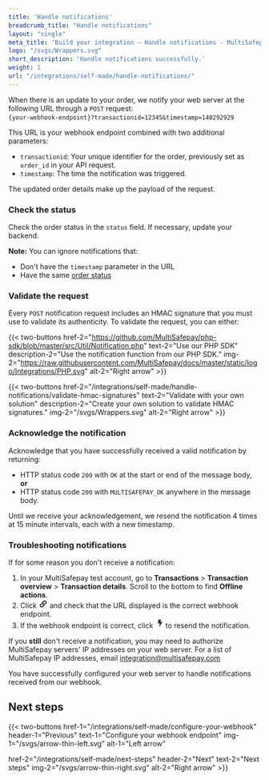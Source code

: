 ```yaml
---
title: 'Handle notifications'
breadcrumb_title: "Handle notifications"
layout: "single"
meta_title: 'Build your integration – Handle notifications - MultiSafepay Docs'
logo: "/svgs/Wrappers.svg"
short_description: 'Handle notifications successfully.'
weight: 1
url: "/integrations/self-made/handle-notifications/"
---
```


When there is an update to your order, we notify your web server at the following URL through a `POST` request:  
`{your-webhook-endpoint}?transactionid=12345&timestamp=140292929`

This URL is your webhook endpoint combined with two additional parameters:

- `transactionid`: Your unique identifier for the order, previously set as `order_id` in your API request.
- `timestamp`: The time the notification was triggered.

The updated order details make up the payload of the request. 

### Check the status

Check the order status in the `status` field. If necessary, update your backend.

**Note:** You can ignore notifications that:

- Don't have the `timestamp` parameter in the URL  
- Have the same [order status](/about-payments/multisafepay-statuses/) 

### Validate the request

Every `POST` notification request includes an HMAC signature that you must use to validate its authenticity. To validate the request, you can either:

{{< two-buttons href-2="https://github.com/MultiSafepay/php-sdk/blob/master/src/Util/Notification.php" text-2="Use our PHP SDK" description-2="Use the notification function from our PHP SDK." img-2="https://raw.githubusercontent.com/MultiSafepay/docs/master/static/logo/Integrations/PHP.svg" alt-2="Right arrow" >}}

{{< two-buttons href-2="/integrations/self-made/handle-notifications/validate-hmac-signatures" text-2="Validate with your own solution" description-2="Create your own solution to validate HMAC signatures." img-2="/svgs/Wrappers.svg" alt-2="Right arrow" >}}

### Acknowledge the notification

Acknowledge that you have successfully received a valid notification by returning:

- HTTP status code `200` with `OK` at the start or end of the message body, **or**
- HTTP status code `200` with `MULTISAFEPAY_OK` anywhere in the message body.

Until we receive your acknowledgement, we resend the notification 4 times at 15 minute intervals, each with a new timestamp.

### Troubleshooting notifications

If for some reason you don't receive a notification:

1. In your MultiSafepay test account, go to **Transactions** > **Transaction overview** > **Transaction details**. Scroll to the bottom to find **Offline actions**.
2. Click <img src="https://raw.githubusercontent.com/MultiSafepay/docs/master/static/img/offline-actions-webhookendpoint.png"> and check that the URL displayed is the correct webhook endpoint.
3. If the webhook endpoint is correct, click <img src="https://raw.githubusercontent.com/MultiSafepay/docs/master/static/img/offline-actions-resend.png"> to resend the notification.

If you **still** don't receive a notification, you may need to authorize MultiSafepay servers' IP addresses on your web server. For a list of MultiSafepay IP addresses, email <integration@multisafepay.com>

You have successfully configured your web server to handle notifications received from our webhook.

## Next steps

{{< two-buttons
href-1="/integrations/self-made/configure-your-webhook" header-1="Previous" text-1="Configure your webhook endpoint" img-1="/svgs/arrow-thin-left.svg" alt-1="Left arrow" 

href-2="/integrations/self-made/next-steps" header-2="Next" text-2="Next steps" img-2="/svgs/arrow-thin-right.svg" alt-2="Right arrow" >}}